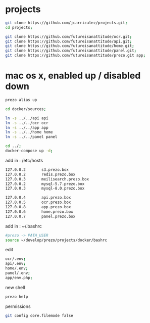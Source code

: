 # projects

```bash
git clone https://github.com/jcarrizalez/projects.git;
cd projects;
```

```bash
git clone https://github.com/futureisanattitude/ocr.git;
git clone https://github.com/futureisanattitude/api.git;
git clone https://github.com/futureisanattitude/home.git;
git clone https://github.com/futureisanattitude/panel.git;
git clone https://github.com/futureisanattitude/prezo.git app;
```

# mac os x, enabled up / disabled down
```bash
prezo alias up
```

```bash
cd docker/sources;

ln -s ../../api api
ln -s ../../ocr ocr
ln -s ../../app app
ln -s ../../home home
ln -s ../../panel panel

cd ../;
docker-compose up -d;
```

add in : /etc/hosts
```bash
127.0.0.2       s3.prezo.box
127.0.0.2       redis.prezo.box
127.0.0.3       meilisearch.prezo.box
127.0.0.2       mysql-5.7.prezo.box
127.0.0.3       mysql-8.0.prezo.box

127.0.0.4       api.prezo.box
127.0.0.5       ocr.prezo.box
127.0.0.8       app.prezo.box
127.0.0.6       home.prezo.box
127.0.0.7       panel.prezo.box
```

add in : ~/.bashrc
```bash
#prezo -> PATH_USER
source ~/develop/prezo/projects/docker/bashrc
```

edit
```bash
ocr/.env;
api/.env;
home/.env;
panel/.env;
app/env.php;
```

new shell
```bash
prezo help
```

permissions
```bash
git config core.filemode false
```
